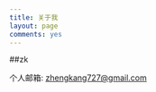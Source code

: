 ```yaml
---
title: 关于我
layout: page
comments: yes
---
```


##zk

个人邮箱: zhengkang727@gmail.com

<!--github : [https://github.com/dashjim](https://github.com/dashjim)-->
<!--Linkedin: [Ji Junxiang at Linkedin](http://www.linkedin.com/pub/junxiang-ji/58/97/b90)-->
